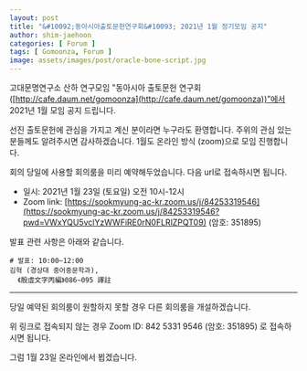 ```yaml
---
layout: post
title: "&#10092;동아시아출토문헌연구회&#10093; 2021년 1월 정기모임 공지"
author: shim-jaehoon
categories: [ Forum ]
tags: [ Gomoonza, Forum ]
image: assets/images/post/oracle-bone-script.jpg
---
```


고대문명연구소 산하 연구모임 "동아시아 출토문헌 연구회([http://cafe.daum.net/gomoonza](http://cafe.daum.net/gomoonza))”에서 2021년 1월 모임 공지 드립니다.

선진 출토문헌에 관심을 가지고 계신 분이라면 누구라도 환영합니다.
주위의 관심 있는 분들께도 알려주시면 감사하겠습니다.
1월도 온라인 방식 (zoom)으로 모임 진행합니다.

회의 당일에 사용할 회의룸을 미리 예약해두었습니다. 다음 url로 접속하시면 됩니다.

- 일시:  2021년 1월 23일 (토요일) 오전 10시-12시
- Zoom link: [https://sookmyung-ac-kr.zoom.us/j/84253319546](https://sookmyung-ac-kr.zoom.us/j/84253319546?pwd=VWxYQU5vclYzWWFiRE0rN0FLRlZPQT09) (암호: 351895)

발표 관련 사항은 아래와 같습니다.

```
# 발표: 10:00~12:00
김혁 (경상대 중어중문학과),
  《殷虛文字丙編》086∼095 譯註
```


----

당일 예약된 회의룸이 원할하지 못할 경우 다른 회의룸을 개설하겠습니다. 

위 링크로 접속되지 않는 경우 Zoom ID: 842 5331 9546 (암호: 351895) 로 접속하시면 됩니다. 

그럼 1월 23일 온라인에서 뵙겠습니다.  
